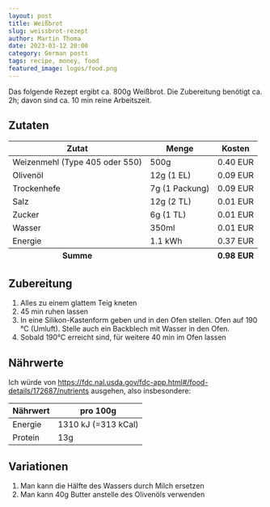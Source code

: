 ```yaml
---
layout: post
title: Weißbrot
slug: weissbrot-rezept
author: Martin Thoma
date: 2023-03-12 20:00
category: German posts
tags: recipe, money, food
featured_image: logos/food.png
---
```

Das folgende Rezept ergibt ca. 800g Weißbrot. Die Zubereitung benötigt ca. 2h;
davon sind ca. 10 min reine Arbeitszeit.

## Zutaten

<table>
    <thead>
    <tr>
        <th>Zutat</th>
        <th>Menge</th>
        <th>Kosten</th>
    </tr>
    </thead>
    <tbody>
    <tr>
        <td>Weizenmehl (Type 405 oder 550)</td>
        <td>500g</td>
        <td>0.40 EUR</td>
    </tr>
    <tr>
        <td>Oliven&ouml;l</td>
        <td>12g (1 EL)</td>
        <td>0.09 EUR</td>
    </tr>
    <tr>
        <td>Trockenhefe</td>
        <td>7g (1 Packung)</td>
        <td>0.09 EUR</td>
    </tr>
    <tr>
        <td>Salz</td>
        <td>12g (2 TL)</td>
        <td>0.01 EUR</td>
    </tr>
    <tr>
        <td>Zucker</td>
        <td>6g (1 TL)</td>
        <td>0.01 EUR</td>
    </tr>
    <tr>
        <td>Wasser</td>
        <td>350ml</td>
        <td>0.01 EUR</td>
    </tr>
    <tr>
        <td>Energie</td>
        <td>1.1 kWh</td>
        <td>0.37 EUR</td>
    </tr>
    </tbody>
    <tfoot>
    <tr>
        <th>Summe</th>
        <th>&nbsp;</th>
        <th>0.98 EUR</th>
    </tr>
    </tfoot>
</table>

## Zubereitung

1. Alles zu einem glattem Teig kneten
2. 45 min ruhen lassen
3. In eine Silikon-Kastenform geben und in den Ofen stellen. Ofen auf 190 °C (Umluft).
   Stelle auch ein Backblech mit Wasser in den Ofen.
4. Sobald 190°C erreicht sind, für weitere 40 min im Ofen lassen


## Nährwerte

Ich würde von https://fdc.nal.usda.gov/fdc-app.html#/food-details/172687/nutrients
ausgehen, also insbesondere:

<table>
    <thead>
        <tr>
            <th>Nährwert</th>
            <th>pro 100g</th>
        </tr>
    </thead>
    <tbody>
        <tr>
            <td>Energie</td>
            <td>1310 kJ (=313 kCal)</td>
        </tr>
        <tr>
            <td>Protein</td>
            <td>13g</td>
        </tr>
    </tbody>
</table>

## Variationen

1. Man kann die Hälfte des Wassers durch Milch ersetzen
2. Man kann 40g Butter anstelle des Olivenöls verwenden
